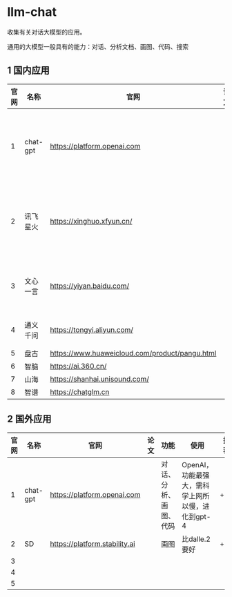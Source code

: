 # llm-chat

 收集有关对话大模型的应用。

通用的大模型一般具有的能力：对话、分析文档、画图、代码、搜索

## 1 国内应用

| 官网 | 名称     | 官网                                           | 论文 | 功能                   | 使用                                              | 推荐 |
| ---- | -------- | ---------------------------------------------- | ---- | ---------------------- | ------------------------------------------------- | ---- |
| 1    | chat-gpt | https://platform.openai.com                    |      | 对话、分析、画图、代码 | OpenAI，功能最强大，需科学上网所以慢，进化到gpt-4 | +++  |
| 2    | 讯飞星火 | https://xinghuo.xfyun.cn/                      |      | 对话、分析、画图、代码 | 讯飞，还行，未见大错误                            | ++   |
| 3    | 文心一言 | https://yiyan.baidu.com/                       |      | 对话、识图、搜索       | 百度，勉强，4.0收费，答案很多错误                 | +    |
| 4    | 通义千问 | https://tongyi.aliyun.com/                     |      | 对话                   | 阿里巴巴，没有用过                                | -    |
| 5    | 盘古     | https://www.huaweicloud.com/product/pangu.html |      | 对话                   | 华为                                              | -    |
| 6    | 智脑     | https://ai.360.cn/                             |      | 对话                   | 360                                               | -    |
| 7    | 山海     | https://shanhai.unisound.com/                  |      | 对话                   | 云知声                                            | -    |
| 8    | 智谱     | https://chatglm.cn                             |      | 对话                   | 清华                                              | ++   |

## 2 国外应用

| 官网 | 名称     | 官网                          | 论文 | 功能                   | 使用                                              | 推荐 |
| ---- | -------- | ----------------------------- | ---- | ---------------------- | ------------------------------------------------- | ---- |
| 1    | chat-gpt | https://platform.openai.com   |      | 对话、分析、画图、代码 | OpenAI，功能最强大，需科学上网所以慢，进化到gpt-4 | +++  |
| 2    | SD       | https://platform.stability.ai |      | 画图                   | 比dalle.2要好                                     | +    |
| 3    |          |                               |      |                        |                                                   |      |
| 4    |          |                               |      |                        |                                                   |      |
| 5    |          |                               |      |                        |                                                   |      |